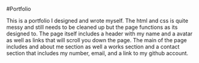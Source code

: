 #Portfolio

This is a portfolio I designed and wrote myself. The html and css is quite messy and still needs to be cleaned up but the page functions as its designed to. The page itself includes a header with my name and a avatar as well as links that will scroll you down the page. The main of the page includes and about me section as well a works section and a contact section that includes my number, email, and a link to my github account. 

